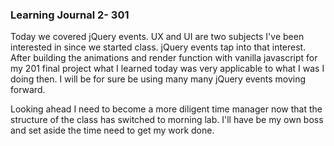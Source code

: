 ### Learning Journal 2- 301

Today we covered jQuery events. UX and UI are two subjects I've been interested in since we started class. jQuery events tap into that interest. After building the animations and render function with vanilla javascript for my 201 final project what I learned today was very applicable to what I was I doing then. I will be for sure be using many many jQuery events moving forward.

Looking ahead I need to become a more diligent time manager now that the structure of the class has switched to morning lab. I'll have be my own boss and set aside the time need to get my work done.
